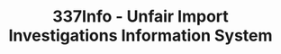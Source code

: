 ---
bigquery: https://console.cloud.google.com/bigquery?p=patents-public-data&d=usitc_investigations&page=dataset&project=sheets-management-319211
citation: US International Trade Commission 337Info Unfair Import Investigations Information
  System
contributors: US International Trade Comission
cost: None
description: US International Trade Commission 337Info Unfair Import Investigations
  Information System contains data on investigations done under Section 337. Section
  337 declares the infringement of certain statutory intellectual property rights
  and other forms of unfair competition in import trade to be unlawful practices.
  Most Section 337 investigations involve allegations of patent or registered trademark
  infringement.
documentation: FAQ and tutorial available on the site
last_edit: 04/09/2022, 14:54:26
location: https://pubapps2.usitc.gov/337external/
maintained_by: US International Trade Comission
schema_fields:
- ouiiAttorney
- investigationNo
- respondent
- investigationType
- complainant
- issueDateOtherNonFinal
- finalIdOnViolationIssue
- endDateMarkmanHearing
- markmanHearing
- scheduledStartDateEvidHear
- currentStatus
- id
- currentActiveALJ
- aljAssigned
- actualEndDateEvidHear
- lastUpdated
- trademarkNumbers
- copyrightNumbers
- investigationTermDate
- ouiiParticipation
- gcAttorney
- patentNumbers
- startDateMarkmanHearing
- publication_number
- dateOfPublicationFrNotice
- internalRemand
- teoIdDueDate
- title
- cafcAppeals
- finalIdOnViolationDue
- htsNumbers
- dateCreated
- teoIdIssueDate
- teoReliefGranted
- dateComplaintFiled
- scheduledEndDateEvidHear
- finalDetNoViolation
- invUnfairAct
- docketNo
- actualStartDateEvidHear
- finalDetViolation
- teoProceedingInvolved
- patentNumber
- targetDate
shortname: unfair_import_investigations
tags:
- import
- legal
- trade
timeframe: 2008-2021 (prior to 2008 downloadable as a JSON file)
title: 337Info - Unfair Import Investigations Information System
uuid: 2721f5ec-e599-4890-9265-9706719fc71e
---